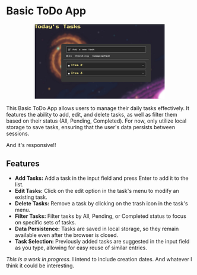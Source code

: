 # Basic ToDo App

<p align="center">
    <img src="img/pixel-todo.jpg" alt="ToDo app" width="350" height="200">
</p>

This Basic ToDo App allows users to manage their daily tasks effectively. It features the ability to add, edit, and delete tasks, as well as filter them based on their status (All, Pending, Completed). For now, only utilize local storage to save tasks, ensuring that the user's data persists between sessions.

And it's responsive!!

## Features

- **Add Tasks:** Add a task in the input field and press Enter to add it to the list.
- **Edit Tasks:** Click on the edit option in the task's menu to modify an existing task.
- **Delete Tasks:** Remove a task by clicking on the trash icon in the task's menu.
- **Filter Tasks:** Filter tasks by All, Pending, or Completed status to focus on specific sets of tasks.
- **Data Persistence:** Tasks are saved in local storage, so they remain available even after the browser is closed.
- **Task Selection:** Previously added tasks are suggested in the input field as you type, allowing for easy reuse of similar entries.

_This is a work in progress._
I intend to include creation dates.
And whatever I think it could be interesting.

